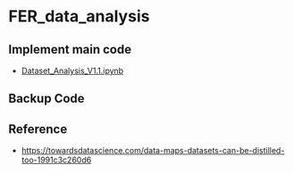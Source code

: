# FER_data_analysis

## Implement main code
- <p><a href="https://colab.research.google.com/drive/1NyusAQzFC6lWXKqyhFYb3Hjqpg9kRYNf?usp=sharing">Dataset_Analysis_V1.1.ipynb</a></p>

## Backup Code



## Reference
- https://towardsdatascience.com/data-maps-datasets-can-be-distilled-too-1991c3c260d6
